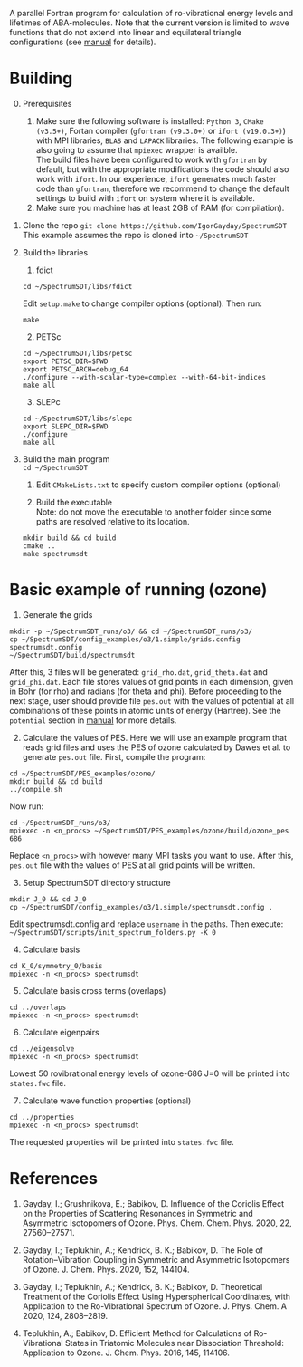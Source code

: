 A parallel Fortran program for calculation of ro-vibrational energy levels and lifetimes of ABA-molecules. Note that the current version is limited to wave functions that do not extend into linear and equilateral triangle configurations (see [manual](Manual.pdf) for details).

# Building

0. Prerequisites
    1. Make sure the following software is installed: `Python 3`, `CMake (v3.5+)`, Fortan compiler (`gfortran (v9.3.0+)` or `ifort (v19.0.3+)`) with MPI libraries, `BLAS` and `LAPACK` libraries. The following example is also going to assume that `mpiexec` wrapper is availble.   
    The build files have been configured to work with `gfortran` by default, but with the appropriate modifications the code should also work with `ifort`. In our experience, `ifort` generates much faster code than `gfortran`, therefore we recommend to change the default settings to build with `ifort` on system where it is available. 
    2. Make sure you machine has at least 2GB of RAM (for compilation).

1. Clone the repo
`git clone https://github.com/IgorGayday/SpectrumSDT`  
This example assumes the repo is cloned into `~/SpectrumSDT`

2. Build the libraries

    1. fdict
    
    ```
    cd ~/SpectrumSDT/libs/fdict
    ```
    Edit `setup.make` to change compiler options (optional). Then run:
    ```
    make
    ```

    2. PETSc
    ```
    cd ~/SpectrumSDT/libs/petsc
    export PETSC_DIR=$PWD
    export PETSC_ARCH=debug_64
    ./configure --with-scalar-type=complex --with-64-bit-indices
    make all
    ```

    3. SLEPc
    ```
    cd ~/SpectrumSDT/libs/slepc
    export SLEPC_DIR=$PWD
    ./configure
    make all
    ```

3. Build the main program  
`cd ~/SpectrumSDT`

    1. Edit `CMakeLists.txt` to specify custom compiler options (optional)  

    2. Build the executable  
    Note: do not move the executable to another folder since some paths are resolved relative to its location.  
    ```
    mkdir build && cd build
    cmake ..
    make spectrumsdt
    ```

# Basic example of running (ozone)

1. Generate the grids
```
mkdir -p ~/SpectrumSDT_runs/o3/ && cd ~/SpectrumSDT_runs/o3/
cp ~/SpectrumSDT/config_examples/o3/1.simple/grids.config spectrumsdt.config
~/SpectrumSDT/build/spectrumsdt
```
After this, 3 files will be generated: `grid_rho.dat`, `grid_theta.dat` and `grid_phi.dat`. Each file stores values of grid points in each dimension, given in Bohr (for rho) and radians (for theta and phi). Before proceeding to the next stage, user should provide file `pes.out` with the values of potential at all combinations of these points in atomic units of energy (Hartree). See the `potential` section in [manual](Manual.pdf) for more details.

2. Calculate the values of PES. Here we will use an example program that reads grid files and uses the PES of ozone calculated by Dawes et al. to generate `pes.out` file. First, compile the program:
```
cd ~/SpectrumSDT/PES_examples/ozone/
mkdir build && cd build
../compile.sh
```
Now run:
```
cd ~/SpectrumSDT_runs/o3/
mpiexec -n <n_procs> ~/SpectrumSDT/PES_examples/ozone/build/ozone_pes 686
```
Replace `<n_procs>` with however many MPI tasks you want to use. After this, `pes.out` file with the values of PES at all grid points will be written.

3. Setup SpectrumSDT directory structure
```
mkdir J_0 && cd J_0
cp ~/SpectrumSDT/config_examples/o3/1.simple/spectrumsdt.config .
```
Edit spectrumsdt.config and replace `username` in the paths. Then execute:  
`~/SpectrumSDT/scripts/init_spectrum_folders.py -K 0`

4. Calculate basis
```
cd K_0/symmetry_0/basis
mpiexec -n <n_procs> spectrumsdt
```

5. Calculate basis cross terms (overlaps)
```
cd ../overlaps
mpiexec -n <n_procs> spectrumsdt
```

6. Calculate eigenpairs
```
cd ../eigensolve
mpiexec -n <n_procs> spectrumsdt
```
Lowest 50 rovibrational energy levels of ozone-686 J=0 will be printed into `states.fwc` file.

7. Calculate wave function properties (optional)
```
cd ../properties
mpiexec -n <n_procs> spectrumsdt
```
The requested properties will be printed into `states.fwc` file.

# References

1. Gayday, I.; Grushnikova, E.; Babikov, D. Influence of the Coriolis Effect on the Properties of Scattering Resonances in Symmetric and Asymmetric Isotopomers of Ozone. Phys. Chem. Chem. Phys. 2020, 22, 27560–27571.  

2. Gayday, I.; Teplukhin, A.; Kendrick, B. K.; Babikov, D. The Role of Rotation–Vibration Coupling in Symmetric and Asymmetric Isotopomers of Ozone. J. Chem. Phys. 2020, 152, 144104.  

3. Gayday, I.; Teplukhin, A.; Kendrick, B. K.; Babikov, D. Theoretical Treatment of the Coriolis Effect Using Hyperspherical Coordinates, with Application to the Ro-Vibrational Spectrum of Ozone. J. Phys. Chem. A 2020, 124, 2808–2819.  

4. Teplukhin, A.; Babikov, D. Efficient Method for Calculations of Ro-Vibrational States in Triatomic Molecules near Dissociation Threshold: Application to Ozone. J. Chem. Phys. 2016, 145, 114106.  
